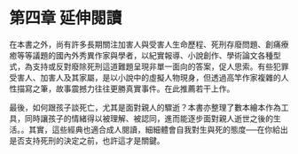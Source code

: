 # 第四章 延伸閱讀

在本書之外，尚有許多長期關注加害人與受害人生命歷程、死刑存廢問題、創痛療癒等等議題的國內外秀異作家與學者，以紀實報導、小說創作、學術論文各種型式，為支持或反對廢除死刑這道難題呈現非單一面向的答案，促人思索。有些犯罪受害人、加害人及其家屬，是以小說中的虛擬人物現身，但透過高竿作家複雜的人性描寫之筆，故事震撼力往往更勝真實事件。在此推薦若干上作。

最後，如何跟孩子談死亡，尤其是面對親人的驟逝？本書亦整理了數本繪本作為工具，同時讓孩子的情緒得以被理解、被認同，進而能逐步面對親人逝世之後的生活。。其實，這些經典也適合成人閱讀，細細體會自我對生與死的態度──在你給出是否支持死刑的決定之前，也許這才是關鍵。

